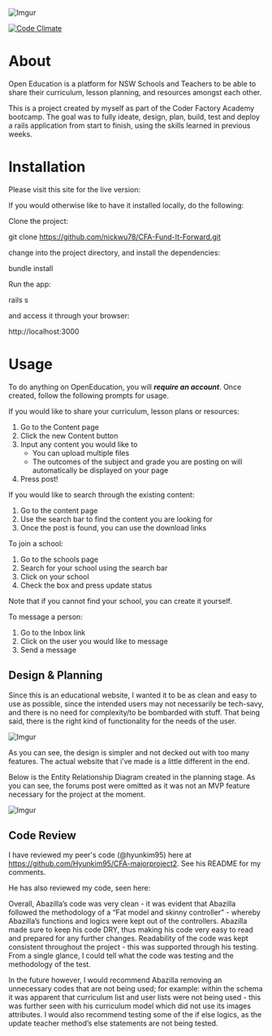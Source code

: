 ![Imgur](http://i.imgur.com/QJvxqa5.png)


[![Code Climate](https://codeclimate.com/github/abazilla/CFA-Rails-Major-Project/badges/gpa.svg)](https://codeclimate.com/github/abazilla/CFA-Rails-Major-Project)

# About
Open Education is a platform for NSW Schools and Teachers to be able to share their curriculum, lesson planning, and resources amongst each other.

This is a project created by myself as part of the Coder Factory Academy bootcamp. The goal was to fully ideate, design, plan, build, test and deploy a rails application from start to finish, using the skills learned in previous weeks.

# Installation

Please visit this site for the live version:

If you would otherwise like to have it installed locally, do the following:

Clone the project:

git clone https://github.com/nickwu78/CFA-Fund-It-Forward.git

change into the project directory, and install the dependencies:

bundle install

Run the app:

rails s

and access it through your browser:

http://localhost:3000

# Usage

To do anything on OpenEducation, you will ***require an account***. Once created, follow the following prompts for usage.

If you would like to share your curriculum, lesson plans or resources:

1. Go to the Content page
2. Click the new Content button
3. Input any content you would like to
      - You can upload multiple files
      - The outcomes of the subject and grade you are posting on will automatically be displayed on your page
4. Press post!

If you would like to search through the existing content:

1. Go to the content page
2. Use the search bar to find the content you are looking for
3. Once the post is found, you can use the download links

To join a school:

1. Go to the schools page
2. Search for your school using the search bar
3. Click on your school
4. Check the box and press update status

Note that if you cannot find your school, you can create it yourself.

To message a person:

1. Go to the Inbox link
2. Click on the user you would like to message
3. Send a message

## Design & Planning

Since this is an educational website, I wanted it to be as clean and easy to use as possible, since the intended users may not necessarily be tech-savy, and there is no need for complexity/to be bombarded with stuff. That being said, there is the right kind of functionality for the needs of the user.

![Imgur](http://i.imgur.com/rR8Z8lH.png)

As you can see, the design is simpler and not decked out with too many features. The actual website that i’ve made is a little different in the end.

Below is the Entity Relationship Diagram created in the planning stage. As you can see, the forums post were omitted as it was not an MVP feature necessary for the project at the moment.

![Imgur](http://i.imgur.com/hi6pKCA.png)


## Code Review

I have reviewed my peer's code (@hyunkim95) here at https://github.com/Hyunkim95/CFA-majorproject2. See his README for my comments.

He has also reviewed my code, seen here:

Overall, Abazilla’s code was very clean - it was evident that Abazilla followed the methodology of a “Fat model and skinny controller” - whereby Abazilla’s functions and logics were kept out of the controllers.  Abazilla made sure to keep his code DRY, thus making his code very easy to read and prepared for any further changes. Readability of the code was kept consistent throughout the project - this was supported through his testing. From a single glance, I could tell what the code was testing and the methodology of the test.  

In the future however, I would recommend Abazilla removing an unnecessary codes that are not being used; for example: within the schema it was apparent that curriculum list and user lists were not being used - this was further seen with his curriculum model which did not use its images attributes. I would also recommend testing some of the if else logics, as the update teacher method’s else statements are not being tested.
